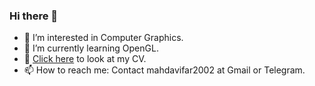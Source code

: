 ### Hi there 👋

- 🔭 I’m interested in Computer Graphics.
- 🌱 I’m currently learning OpenGL.
- 📄 [Click here](https://github.com/mahdavifar2002/mahdavifar2002/raw/main/resources/CV/Ali_Mahdavifar_CV.pdf) to look at my CV.
- 📫 How to reach me: Contact mahdavifar2002 at Gmail or Telegram.

<!--
**mahdavifar2002/mahdavifar2002** is a ✨ _special_ ✨ repository because its `README.md` (this file) appears on your GitHub profile.

Here are some ideas to get you started:

- 🔭 I’m currently working on ...
- 🌱 I’m currently learning ...
- 👯 I’m looking to collaborate on ...
- 🤔 I’m looking for help with ...
- 💬 Ask me about ...
- 📫 How to reach me: ...
- 😄 Pronouns: ...
- ⚡ Fun fact: ...
-->
